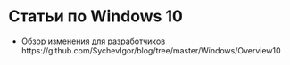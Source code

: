 ﻿Статьи по Windows 10
=====================

<ul>

<li>Обзор изменения для разработчиков https://github.com/SychevIgor/blog/tree/master/Windows/Overview10</li>
</li>

</ul>
